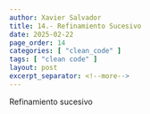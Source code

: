 ```yaml
---
author: Xavier Salvador
title: 14.- Refinamiento Sucesivo
date: 2025-02-22
page_order: 14
categories: [ "clean_code" ]
tags: [ "clean code" ]
layout: post
excerpt_separator: <!--more-->
---
```


Refinamiento sucesivo